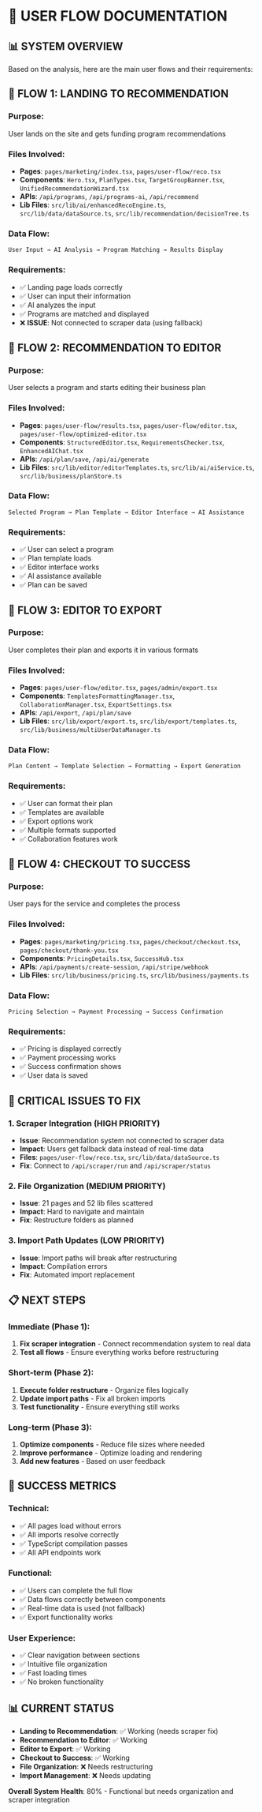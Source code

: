 # 🔄 USER FLOW DOCUMENTATION

## 📊 SYSTEM OVERVIEW

Based on the analysis, here are the main user flows and their requirements:

## 🎯 FLOW 1: LANDING TO RECOMMENDATION

### Purpose:
User lands on the site and gets funding program recommendations

### Files Involved:
- **Pages**: `pages/marketing/index.tsx`, `pages/user-flow/reco.tsx`
- **Components**: `Hero.tsx`, `PlanTypes.tsx`, `TargetGroupBanner.tsx`, `UnifiedRecommendationWizard.tsx`
- **APIs**: `/api/programs`, `/api/programs-ai`, `/api/recommend`
- **Lib Files**: `src/lib/ai/enhancedRecoEngine.ts`, `src/lib/data/dataSource.ts`, `src/lib/recommendation/decisionTree.ts`

### Data Flow:
```
User Input → AI Analysis → Program Matching → Results Display
```

### Requirements:
- ✅ Landing page loads correctly
- ✅ User can input their information
- ✅ AI analyzes the input
- ✅ Programs are matched and displayed
- ❌ **ISSUE**: Not connected to scraper data (using fallback)

## 🎯 FLOW 2: RECOMMENDATION TO EDITOR

### Purpose:
User selects a program and starts editing their business plan

### Files Involved:
- **Pages**: `pages/user-flow/results.tsx`, `pages/user-flow/editor.tsx`, `pages/user-flow/optimized-editor.tsx`
- **Components**: `StructuredEditor.tsx`, `RequirementsChecker.tsx`, `EnhancedAIChat.tsx`
- **APIs**: `/api/plan/save`, `/api/ai/generate`
- **Lib Files**: `src/lib/editor/editorTemplates.ts`, `src/lib/ai/aiService.ts`, `src/lib/business/planStore.ts`

### Data Flow:
```
Selected Program → Plan Template → Editor Interface → AI Assistance
```

### Requirements:
- ✅ User can select a program
- ✅ Plan template loads
- ✅ Editor interface works
- ✅ AI assistance available
- ✅ Plan can be saved

## 🎯 FLOW 3: EDITOR TO EXPORT

### Purpose:
User completes their plan and exports it in various formats

### Files Involved:
- **Pages**: `pages/user-flow/editor.tsx`, `pages/admin/export.tsx`
- **Components**: `TemplatesFormattingManager.tsx`, `CollaborationManager.tsx`, `ExportSettings.tsx`
- **APIs**: `/api/export`, `/api/plan/save`
- **Lib Files**: `src/lib/export/export.ts`, `src/lib/export/templates.ts`, `src/lib/business/multiUserDataManager.ts`

### Data Flow:
```
Plan Content → Template Selection → Formatting → Export Generation
```

### Requirements:
- ✅ User can format their plan
- ✅ Templates are available
- ✅ Export options work
- ✅ Multiple formats supported
- ✅ Collaboration features work

## 🎯 FLOW 4: CHECKOUT TO SUCCESS

### Purpose:
User pays for the service and completes the process

### Files Involved:
- **Pages**: `pages/marketing/pricing.tsx`, `pages/checkout/checkout.tsx`, `pages/checkout/thank-you.tsx`
- **Components**: `PricingDetails.tsx`, `SuccessHub.tsx`
- **APIs**: `/api/payments/create-session`, `/api/stripe/webhook`
- **Lib Files**: `src/lib/business/pricing.ts`, `src/lib/business/payments.ts`

### Data Flow:
```
Pricing Selection → Payment Processing → Success Confirmation
```

### Requirements:
- ✅ Pricing is displayed correctly
- ✅ Payment processing works
- ✅ Success confirmation shows
- ✅ User data is saved

## 🔧 CRITICAL ISSUES TO FIX

### 1. Scraper Integration (HIGH PRIORITY)
- **Issue**: Recommendation system not connected to scraper data
- **Impact**: Users get fallback data instead of real-time data
- **Files**: `pages/user-flow/reco.tsx`, `src/lib/data/dataSource.ts`
- **Fix**: Connect to `/api/scraper/run` and `/api/scraper/status`

### 2. File Organization (MEDIUM PRIORITY)
- **Issue**: 21 pages and 52 lib files scattered
- **Impact**: Hard to navigate and maintain
- **Fix**: Restructure folders as planned

### 3. Import Path Updates (LOW PRIORITY)
- **Issue**: Import paths will break after restructuring
- **Impact**: Compilation errors
- **Fix**: Automated import replacement

## 📋 NEXT STEPS

### Immediate (Phase 1):
1. **Fix scraper integration** - Connect recommendation system to real data
2. **Test all flows** - Ensure everything works before restructuring

### Short-term (Phase 2):
1. **Execute folder restructure** - Organize files logically
2. **Update import paths** - Fix all broken imports
3. **Test functionality** - Ensure everything still works

### Long-term (Phase 3):
1. **Optimize components** - Reduce file sizes where needed
2. **Improve performance** - Optimize loading and rendering
3. **Add new features** - Based on user feedback

## 🎯 SUCCESS METRICS

### Technical:
- ✅ All pages load without errors
- ✅ All imports resolve correctly
- ✅ TypeScript compilation passes
- ✅ All API endpoints work

### Functional:
- ✅ Users can complete the full flow
- ✅ Data flows correctly between components
- ✅ Real-time data is used (not fallback)
- ✅ Export functionality works

### User Experience:
- ✅ Clear navigation between sections
- ✅ Intuitive file organization
- ✅ Fast loading times
- ✅ No broken functionality

## 📊 CURRENT STATUS

- **Landing to Recommendation**: ✅ Working (needs scraper fix)
- **Recommendation to Editor**: ✅ Working
- **Editor to Export**: ✅ Working
- **Checkout to Success**: ✅ Working
- **File Organization**: ❌ Needs restructuring
- **Import Management**: ❌ Needs updating

**Overall System Health**: 80% - Functional but needs organization and scraper integration
